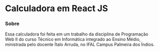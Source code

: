 # Calculadora em React JS

### Sobre

Essa calculadora foi feita em um trabalho da disciplina de Programação Web II do curso Técnico em Informática integrado ao Ensino Médio, ministrada pelo docente Ítalo Arruda, no IFAL Campus Palmeira dos Índios.